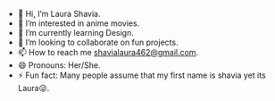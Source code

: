 - 👋 Hi, I’m Laura Shavia.
- 👀 I’m interested in anime movies.
- 🌱 I’m currently learning Design.
- 💞️ I’m looking to collaborate on fun projects.
- 📫 How to reach me shavialaura462@gmail.com.
- 😄 Pronouns: Her/She.
- ⚡ Fun fact: Many people assume that my first name is shavia yet its Laura😜.

<!---
Kristen3381/Kristen3381 is a ✨ special ✨ repository because its `README.md` (this file) appears on your GitHub profile.
You can click the Preview link to take a look at your changes.
--->
